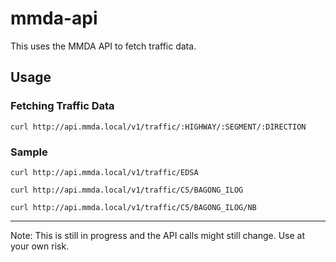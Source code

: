 # mmda-api
This uses the MMDA API to fetch traffic data.

## Usage ##
### Fetching  Traffic Data
```
curl http://api.mmda.local/v1/traffic/:HIGHWAY/:SEGMENT/:DIRECTION
```

### Sample
```
curl http://api.mmda.local/v1/traffic/EDSA
```

```
curl http://api.mmda.local/v1/traffic/C5/BAGONG_ILOG
```

```
curl http://api.mmda.local/v1/traffic/C5/BAGONG_ILOG/NB
```

___
Note: This is still in progress and the API calls might still change. Use at your own risk.
